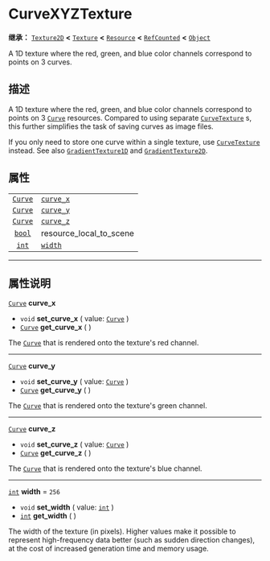 <!-- ⚠ 请勿编辑本文件 ⚠ -->
<!-- 本文档使用脚本从 WeDot 引擎源码仓库生成。 -->
<!-- 生成脚本：https://github.com/WeDot-Engine/WeDot/tree/4.3/doc/tools/make_md.py； -->
<!-- 原文件：https://github.com/WeDot-Engine/WeDot/tree/4.3/doc/classes/CurveXYZTexture.xml。 -->

<div id="_class_curvexyztexture"></div>

# CurveXYZTexture

**继承：** [`Texture2D`](class_texture2d.md) **<** [`Texture`](class_texture.md) **<** [`Resource`](class_resource.md) **<** [`RefCounted`](class_refcounted.md) **<** [`Object`](class_object.md)

A 1D texture where the red, green, and blue color channels correspond to points on 3 curves.

## 描述

A 1D texture where the red, green, and blue color channels correspond to points on 3 [`Curve`](class_curve.md) resources. Compared to using separate [`CurveTexture`](class_curvetexture.md) s, this further simplifies the task of saving curves as image files.

If you only need to store one curve within a single texture, use [`CurveTexture`](class_curvetexture.md) instead. See also [`GradientTexture1D`](class_gradienttexture1d.md) and [`GradientTexture2D`](class_gradienttexture2d.md).

## 属性

|||
|:-:|:--|
| [`Curve`](class_curve.md) | [`curve_x`](class_curvexyztexture.md#class_curvexyztexture_property_curve_x) |                                                                                                       |
| [`Curve`](class_curve.md) | [`curve_y`](class_curvexyztexture.md#class_curvexyztexture_property_curve_y) |                                                                                                       |
| [`Curve`](class_curve.md) | [`curve_z`](class_curvexyztexture.md#class_curvexyztexture_property_curve_z) |                                                                                                       |
| [`bool`](class_bool.md)   | resource_local_to_scene                                                      | ``false`` (overrides [`Resource`](class_resource.md#class_resource_property_resource_local_to_scene)) |
| [`int`](class_int.md)     | [`width`](class_curvexyztexture.md#class_curvexyztexture_property_width)     | ``256``                                                                                               |

<!-- rst-class:: classref-section-separator -->

---

## 属性说明

<div id="_class_curvexyztexture_property_curve_x"></div>

[`Curve`](class_curve.md) **curve_x** <div id="class_curvexyztexture_property_curve_x"></div>

- `void` **set_curve_x** ( value: [`Curve`](class_curve.md) )
- [`Curve`](class_curve.md) **get_curve_x** ( )

The [`Curve`](class_curve.md) that is rendered onto the texture's red channel.

<!-- rst-class:: classref-item-separator -->

---

<div id="_class_curvexyztexture_property_curve_y"></div>

[`Curve`](class_curve.md) **curve_y** <div id="class_curvexyztexture_property_curve_y"></div>

- `void` **set_curve_y** ( value: [`Curve`](class_curve.md) )
- [`Curve`](class_curve.md) **get_curve_y** ( )

The [`Curve`](class_curve.md) that is rendered onto the texture's green channel.

<!-- rst-class:: classref-item-separator -->

---

<div id="_class_curvexyztexture_property_curve_z"></div>

[`Curve`](class_curve.md) **curve_z** <div id="class_curvexyztexture_property_curve_z"></div>

- `void` **set_curve_z** ( value: [`Curve`](class_curve.md) )
- [`Curve`](class_curve.md) **get_curve_z** ( )

The [`Curve`](class_curve.md) that is rendered onto the texture's blue channel.

<!-- rst-class:: classref-item-separator -->

---

<div id="_class_curvexyztexture_property_width"></div>

[`int`](class_int.md) **width** = ``256`` <div id="class_curvexyztexture_property_width"></div>

- `void` **set_width** ( value: [`int`](class_int.md) )
- [`int`](class_int.md) **get_width** ( )

The width of the texture (in pixels). Higher values make it possible to represent high-frequency data better (such as sudden direction changes), at the cost of increased generation time and memory usage.

[^virtual]: 本方法通常需要用户覆盖才能生效。
[^const]: 本方法无副作用，不会修改该实例的任何成员变量。
[^vararg]: 本方法除了能接受在此处描述的参数外，还能够继续接受任意数量的参数。
[^constructor]: 本方法用于构造某个类型。
[^static]: 调用本方法无需实例，可直接使用类名进行调用。
[^operator]: 本方法描述的是使用本类型作为左操作数的有效运算符。
[^bitfield]: 这个值是由下列位标志构成位掩码的整数。
[^void]: 无返回值。
